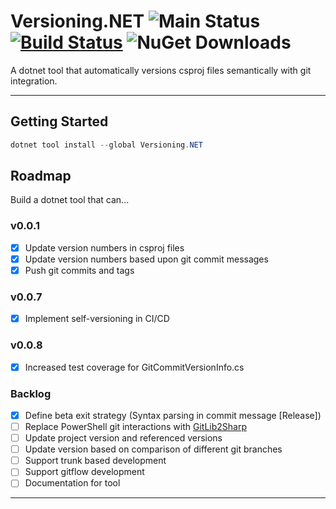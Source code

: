 # Versioning.NET ![Main Status](https://github.com/cbcrouse/Versioning.NET/workflows/Main%20Status/badge.svg?branch=main) [![Build Status](https://caseycrouse.visualstudio.com/Github/_apis/build/status/Versioning.NET/Versioning.NET-CD?branchName=main)](https://caseycrouse.visualstudio.com/Github/_build/latest?definitionId=8&branchName=main) ![NuGet Downloads](https://img.shields.io/nuget/dt/Versioning.NET)

A dotnet tool that automatically versions csproj files semantically with git integration.

---

## Getting Started

```powershell
dotnet tool install --global Versioning.NET
```

## Roadmap

Build a dotnet tool that can...

### v0.0.1

- [x] Update version numbers in csproj files
- [x] Update version numbers based upon git commit messages
- [x] Push git commits and tags

### v0.0.7

- [x] Implement self-versioning in CI/CD

### v0.0.8

- [x] Increased test coverage for GitCommitVersionInfo.cs

### Backlog

- [x] Define beta exit strategy (Syntax parsing in commit message [Release])
- [ ] Replace PowerShell git interactions with [GitLib2Sharp](https://github.com/libgit2/libgit2sharp)
- [ ] Update project version and referenced versions
- [ ] Update version based on comparison of different git branches
- [ ] Support trunk based development
- [ ] Support gitflow development
- [ ] Documentation for tool

---

